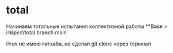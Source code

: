 # total
Начинаем тотальные испытания коллективной работы
**Base > irkiped/total branch:main

_linux_ не имею гитхаба, но сделал git clone через термнал
